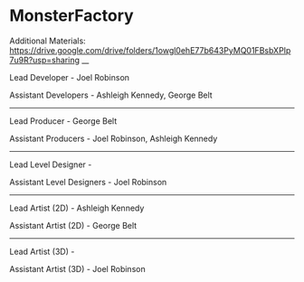 # MonsterFactory

Additional Materials: https://drive.google.com/drive/folders/1owgl0ehE77b643PyMQ01FBsbXPIp7u9R?usp=sharing
__

Lead Developer - Joel Robinson

Assistant Developers - Ashleigh Kennedy, George Belt
__________________________________________________________

Lead Producer - George Belt

Assistant Producers - Joel Robinson, Ashleigh Kennedy
__________________________________________________________

Lead Level Designer -

Assistant Level Designers - Joel Robinson
__________________________________________________________

Lead Artist (2D) - Ashleigh Kennedy

Assistant Artist (2D) - George Belt
__________________________________________________________

Lead Artist (3D) -

Assistant Artist (3D) - Joel Robinson
